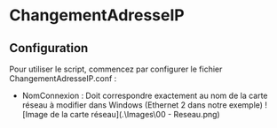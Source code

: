 # ChangementAdresseIP

## Configuration
Pour utiliser le script, commencez par configurer le fichier ChangementAdresseIP.conf : 
- NomConnexion : Doit correspondre exactement au nom de la carte réseau à modifier dans Windows (Ethernet 2 dans notre exemple)
![Image de la carte réseau](.\Images\00 - Reseau.png)


